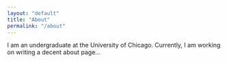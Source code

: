 ```yaml
---
layout: "default"
title: "About"
permalink: "/about"
---
```


I am an undergraduate at the University of Chicago. Currently, I am working on writing a decent about page...
